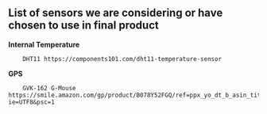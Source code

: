 ## List of sensors we are considering or have chosen to use in final product


**Internal Temperature**

        DHT11 https://components101.com/dht11-temperature-sensor

**GPS**

        GVK-162 G-Mouse https://smile.amazon.com/gp/product/B078Y52FGQ/ref=ppx_yo_dt_b_asin_title_o03_s01?ie=UTF8&psc=1

